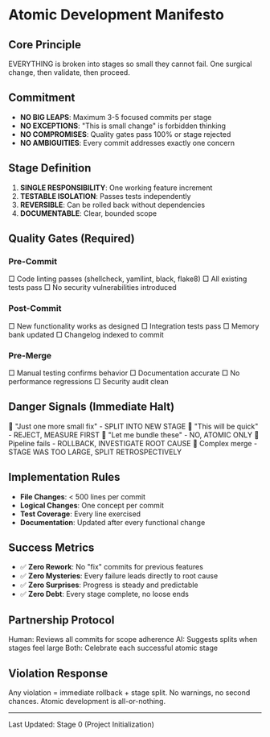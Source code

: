 # Atomic Development Manifesto

## Core Principle
EVERYTHING is broken into stages so small they cannot fail. One surgical change, then validate, then proceed.

## Commitment
- **NO BIG LEAPS**: Maximum 3-5 focused commits per stage
- **NO EXCEPTIONS**: "This is small change" is forbidden thinking
- **NO COMPROMISES**: Quality gates pass 100% or stage rejected
- **NO AMBIGUITIES**: Every commit addresses exactly one concern

## Stage Definition
1. **SINGLE RESPONSIBILITY**: One working feature increment
2. **TESTABLE ISOLATION**: Passes tests independently
3. **REVERSIBLE**: Can be rolled back without dependencies
4. **DOCUMENTABLE**: Clear, bounded scope

## Quality Gates (Required)
### Pre-Commit
□ Code linting passes (shellcheck, yamllint, black, flake8)
□ All existing tests pass
□ No security vulnerabilities introduced

### Post-Commit
□ New functionality works as designed
□ Integration tests pass
□ Memory bank updated
□ Changelog indexed to commit

### Pre-Merge
□ Manual testing confirms behavior
□ Documentation accurate
□ No performance regressions
□ Security audit clean

## Danger Signals (Immediate Halt)
🚨 "Just one more small fix" - SPLIT INTO NEW STAGE
🚨 "This will be quick" - REJECT, MEASURE FIRST
🚨 "Let me bundle these" - NO, ATOMIC ONLY
🚨 Pipeline fails - ROLLBACK, INVESTIGATE ROOT CAUSE
🚨 Complex merge - STAGE WAS TOO LARGE, SPLIT RETROSPECTIVELY

## Implementation Rules
- **File Changes**: < 500 lines per commit
- **Logical Changes**: One concept per commit
- **Test Coverage**: Every line exercised
- **Documentation**: Updated after every functional change

## Success Metrics
- ✅ **Zero Rework**: No "fix" commits for previous features
- ✅ **Zero Mysteries**: Every failure leads directly to root cause
- ✅ **Zero Surprises**: Progress is steady and predictable
- ✅ **Zero Debt**: Every stage complete, no loose ends

## Partnership Protocol
Human: Reviews all commits for scope adherence
AI: Suggests splits when stages feel large
Both: Celebrate each successful atomic stage

## Violation Response
Any violation = immediate rollback + stage split.
No warnings, no second chances. Atomic development is all-or-nothing.

---
Last Updated: Stage 0 (Project Initialization)
